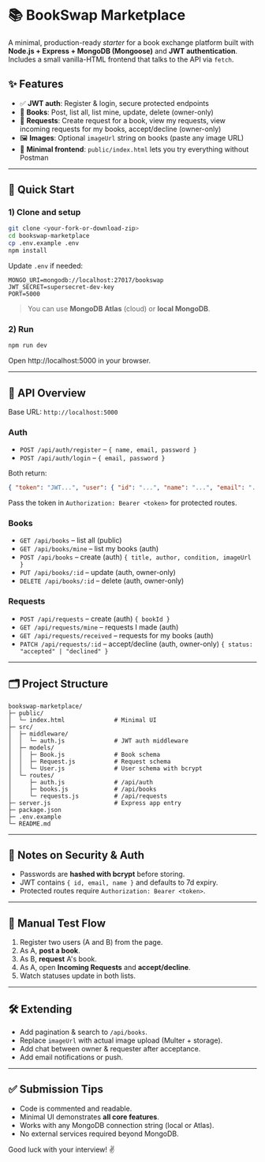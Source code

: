 # 📚 BookSwap Marketplace

A minimal, production-ready _starter_ for a book exchange platform built with **Node.js + Express + MongoDB (Mongoose)** and **JWT authentication**. Includes a small vanilla-HTML frontend that talks to the API via `fetch`.

## ✨ Features

- ✅ **JWT auth**: Register & login, secure protected endpoints
- 📖 **Books**: Post, list all, list mine, update, delete (owner-only)
- 🔁 **Requests**: Create request for a book, view my requests, view incoming requests for my books, accept/decline (owner-only)
- 🖼️ **Images**: Optional `imageUrl` string on books (paste any image URL)
- 🧩 **Minimal frontend**: `public/index.html` lets you try everything without Postman

---

## 🚀 Quick Start

### 1) Clone and setup
```bash
git clone <your-fork-or-download-zip>
cd bookswap-marketplace
cp .env.example .env
npm install
```

Update `.env` if needed:
```
MONGO_URI=mongodb://localhost:27017/bookswap
JWT_SECRET=supersecret-dev-key
PORT=5000
```

> You can use **MongoDB Atlas** (cloud) or **local MongoDB**.

### 2) Run
```bash
npm run dev
```
Open http://localhost:5000 in your browser.

---

## 🧠 API Overview

Base URL: `http://localhost:5000`

### Auth
- `POST /api/auth/register` – `{ name, email, password }`
- `POST /api/auth/login` – `{ email, password }`

Both return:
```json
{ "token": "JWT...", "user": { "id": "...", "name": "...", "email": "..." } }
```
Pass the token in `Authorization: Bearer <token>` for protected routes.

### Books
- `GET /api/books` – list all (public)
- `GET /api/books/mine` – list my books (auth)
- `POST /api/books` – create (auth) `{ title, author, condition, imageUrl }`
- `PUT /api/books/:id` – update (auth, owner-only)
- `DELETE /api/books/:id` – delete (auth, owner-only)

### Requests
- `POST /api/requests` – create (auth) `{ bookId }`
- `GET /api/requests/mine` – requests I made (auth)
- `GET /api/requests/received` – requests for my books (auth)
- `PATCH /api/requests/:id` – accept/decline (auth, owner-only) `{ status: "accepted" | "declined" }`

---

## 🗂️ Project Structure

```
bookswap-marketplace/
├─ public/
│  └─ index.html              # Minimal UI
├─ src/
│  ├─ middleware/
│  │  └─ auth.js              # JWT auth middleware
│  ├─ models/
│  │  ├─ Book.js              # Book schema
│  │  ├─ Request.js           # Request schema
│  │  └─ User.js              # User schema with bcrypt
│  └─ routes/
│     ├─ auth.js              # /api/auth
│     ├─ books.js             # /api/books
│     └─ requests.js          # /api/requests
├─ server.js                  # Express app entry
├─ package.json
├─ .env.example
└─ README.md
```

---

## 🔐 Notes on Security & Auth

- Passwords are **hashed with bcrypt** before storing.
- JWT contains `{ id, email, name }` and defaults to 7d expiry.
- Protected routes require `Authorization: Bearer <token>`.

---

## 🧪 Manual Test Flow

1. Register two users (A and B) from the page.
2. As A, **post a book**.
3. As B, **request** A's book.
4. As A, open **Incoming Requests** and **accept/decline**.
5. Watch statuses update in both lists.

---

## 🛠️ Extending

- Add pagination & search to `/api/books`.
- Replace `imageUrl` with actual image upload (Multer + storage).
- Add chat between owner & requester after acceptance.
- Add email notifications or push.

---

## ✅ Submission Tips

- Code is commented and readable.
- Minimal UI demonstrates **all core features**.
- Works with any MongoDB connection string (local or Atlas).
- No external services required beyond MongoDB.

Good luck with your interview! ✌️
